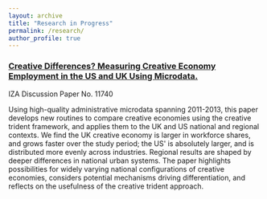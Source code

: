 ```yaml
---
layout: archive
title: "Research in Progress"
permalink: /research/
author_profile: true
---
```


<h3><a href="https://www.iza.org/en/publications/dp/11740/creative-differences-measuring-creative-economy-employment-in-the-us-and-uk-using-microdata" target="_blank"> Creative Differences? Measuring Creative Economy Employment in the US and UK Using Microdata.</a></h3> IZA Discussion Paper No. 11740

<p>Using high-quality administrative microdata spanning 2011-2013, this paper develops new routines to compare creative economies using the creative trident framework, and applies them to the UK and US national and regional contexts. We find the UK creative economy is larger in workforce shares, and grows faster over the study period; the US' is absolutely larger, and is distributed more evenly across industries. Regional results are shaped by deeper differences in national urban systems. The paper highlights possibilities for widely varying national configurations of creative economies, considers potential mechanisms driving differentiation, and reflects on the usefulness of the creative trident approach.</p>

